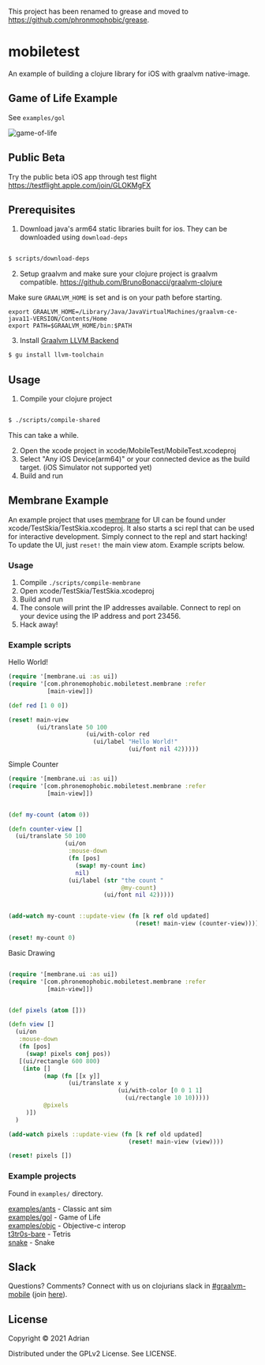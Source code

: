 This project has been renamed to grease and moved to https://github.com/phronmophobic/grease.

# mobiletest

An example of building a clojure library for iOS with graalvm native-image.


## Game of Life Example

See `examples/gol`

![game-of-life](/game-of-life.gif?raw=true)

## Public Beta

Try the public beta iOS app through test flight https://testflight.apple.com/join/GLOKMgFX

## Prerequisites

1. Download java's arm64 static libraries built for ios. They can be downloaded using `download-deps`

```sh

$ scripts/download-deps
```

2. Setup graalvm and make sure your clojure project is graalvm compatible. https://github.com/BrunoBonacci/graalvm-clojure

Make sure `GRAALVM_HOME` is set and is on your path before starting.

```
export GRAALVM_HOME=/Library/Java/JavaVirtualMachines/graalvm-ce-java11-VERSION/Contents/Home
export PATH=$GRAALVM_HOME/bin:$PATH
```

3. Install [Graalvm LLVM Backend](https://www.graalvm.org/reference-manual/native-image/LLVMBackend/)

```sh
$ gu install llvm-toolchain
```

## Usage

1. Compile your clojure project

```sh

$ ./scripts/compile-shared

```
This can take a while. 

2. Open the xcode project in xcode/MobileTest/MobileTest.xcodeproj  
3. Select "Any iOS Device(arm64)" or your connected device as the build target. (iOS Simulator not supported yet)
4. Build and run



## Membrane Example

An example project that uses [membrane](https://github.com/phronmophobic/membrane) for UI can be found under xcode/TestSkia/TestSkia.xcodeproj. It also starts a sci repl that can be used for interactive development. Simply connect to the repl and start hacking! To update the UI, just `reset!` the main view atom. Example scripts below.

### Usage

1. Compile `./scripts/compile-membrane`
2. Open xcode/TestSkia/TestSkia.xcodeproj
3. Build and run
4. The console will print the IP addresses available. Connect to repl on your device using the IP address and port 23456.
5. Hack away!

### Example scripts

Hello World!

```clojure
(require '[membrane.ui :as ui])
(require '[com.phronemophobic.mobiletest.membrane :refer
           [main-view]])

(def red [1 0 0])

(reset! main-view
        (ui/translate 50 100
                      (ui/with-color red
                        (ui/label "Hello World!"
                                  (ui/font nil 42)))))
```

Simple Counter

```clojure
(require '[membrane.ui :as ui])
(require '[com.phronemophobic.mobiletest.membrane :refer
           [main-view]])


(def my-count (atom 0))

(defn counter-view []
  (ui/translate 50 100
                (ui/on
                 :mouse-down
                 (fn [pos]
                   (swap! my-count inc)
                   nil)
                 (ui/label (str "the count "
                                @my-count)
                           (ui/font nil 42)))))


(add-watch my-count ::update-view (fn [k ref old updated]
                                    (reset! main-view (counter-view))))

(reset! my-count 0)
```

Basic Drawing

```clojure

(require '[membrane.ui :as ui])
(require '[com.phronemophobic.mobiletest.membrane :refer
           [main-view]])


(def pixels (atom []))

(defn view []
  (ui/on
   :mouse-down
   (fn [pos]
     (swap! pixels conj pos))
   [(ui/rectangle 600 800)
    (into []
          (map (fn [[x y]]
                 (ui/translate x y
                               (ui/with-color [0 0 1 1]
                                 (ui/rectangle 10 10)))))
          @pixels
     )])
  )

(add-watch pixels ::update-view (fn [k ref old updated]
                                  (reset! main-view (view))))

(reset! pixels [])
```

### Example projects

Found in `examples/` directory.

[examples/ants](examples/ants) - Classic ant sim  
[examples/gol](examples/gol) - Game of Life  
[examples/objc](examples/objc) - Objective-c interop  
[t3tr0s-bare](https://github.com/phronmophobic/t3tr0s-bare) - Tetris  
[snake](https://github.com/phronmophobic/programming-clojure) - Snake  

## Slack

Questions? Comments? Connect with us on clojurians slack in [#graalvm-mobile](https://clojurians.slack.com/archives/C0260KHN0Q0) (join [here](http://clojurians.net/)).


## License

Copyright © 2021 Adrian

Distributed under the GPLv2 License. See LICENSE.
